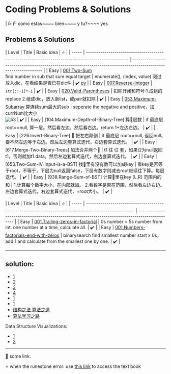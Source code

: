 


# Coding Problems & Solutions


| ᐕ)⁾⁾ como estas~~~~ bien~~~~ y tu?~~~~ yes


## Problems & Solutions

| Level | Title                                                                                              | Basic idea                                                                                                       | ⭐ |
| ----- | -------------------------------------------------------------------------------------------------- | ---------------------------------------------------------------------------------------------------------------- |
| Easy  | [001.Two-Sum](https://leetcode.com/problems/two-sum) <br> find number in sub that sum equal target | enumerate(), (index, value) 阅过放入dic，在看结果是否已在dic仲                                                   | ✔️ [py]() |
| Easy  | [007.Reverse-Integer](https://leetcode.com/problems/reverse-integer)                               | `str[::-1]*-1`                                                                                                   | ✔️ |
| Easy  | [020.Valid-Parentheses](https://leetcode.com/problems/valid-parentheses)                           | 扣除开闭和符号:1.成组的replace 2.组成dic，放入新list，成pair就扣除                                               | ✔️ |
| Easy  | [053.Maximum-Subarray](https://leetcode.com/problems/maximum-subarray) 算连续sum最大的sub          | seperate the negative and positive，加currNum比大小 <br> ![53](https://i.imgur.com/ypKGaWv.png)                  | ✔️ |
| Easy  | [104.Maximum-Depth-of-Binary-Tree] 算🌲层数                                                         | if 最底层 root==null, 算一层。然后看左边，然后看右边。return 1+左边右边。                                        | ✔️ |
| Easy  | [226.Invert-Binary-Tree] 🌲 把左右颠倒                                                              | if 最底层 root==null, 返回null，要不然左边等于右边。然后左边套算式迭代，右边套算式迭代。                         | ✔️ |
| Easy  | [617.Merge-Two-Binary-Trees] 加法合并两个🌲                                                         | t1 往 t2 套，如果t2为null返回t1，否则就加t1.data。然后左边套算式迭代，右边套算式迭代。                           | ✔️ |
| Easy  | [653.Two-Sum-IV-Input-is-a-BST] 找🌲里有没有数可以加成key                                           | 看key是否等于root，不等于，下层为null返回false，下层有数字则减去root继续往下算。每层迭代。                       | ✔️ |
| Easy  | [938.Range-Sum-of-BST] 计算🌲里在key [L,R] 范围内的和                                               | 1.计算每个数字大小，在内部就加。 2.看数字是否在范围，然后看左边右边。左边套算式迭代，右边套算式迭代，+root大小。 | ✔️ |



| Level | Title                                                                                                 | Basic idea                                                                                      | ⭐ |
| ----- | ----------------------------------------------------------------------------------------------------- | ----------------------------------------------------------------------------------------------- |
| Easy  | [001.Trailing-zeros-in-factorial](./interviewQ/2020-09-04-Trailing-zeros-in-factorial.md)             | 0s number = 5s number from int. one number at a time, calculate all.                            | ✔️ |
| Easy  | [001.Numbers-factorials-end-with-zeros](./interviewQ/2020-09-04-Numbers-factorials-end-with-zeros.md) | binarysearch find smallest number start x 0s，add 1 and calculate from the smallest one by one. | ✔️ |



---

## solution:

- [1](https://github.com/qiyuangong/leetcode)
- [2](https://github.com/TheAlgorithms/Python/blob/master/DIRECTORY.md)
- [3](https://github.com/csujedihy/lc-all-solutions/blob/master/001.two-sum/question.md)
- [4](https://www.jianshu.com/p/a6aa07fc9f05)
- [1](https://leetcode.com/problemset/all/?difficulty=Easy)
- [1](https://leetcode.com/problemset/top-100-liked-questions/?difficulty=Easy)
- [结构之法 算法之道](https://blog.csdn.net/v_JULY_v/article/list/5)
- [算法学习之路](http://zh.lucida.me/blog/on-learning-algorithms/)

Data Structure Visualizations:
- [1](https://www.cs.usfca.edu/~galles/visualization/Algorithms.html)
- [2](https://visualgo.net/en)

---


:purple_heart: some link:

⭐ when the runestone error: use [this link](https://runestone.academy/runestone/books/published/fopp/AdvancedAccumulation/toctree.html) to access the text book
